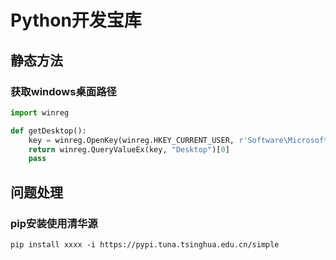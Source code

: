 # Python开发宝库

## 静态方法

### 获取windows桌面路径

```python
import winreg

def getDesktop():
    key = winreg.OpenKey(winreg.HKEY_CURRENT_USER, r'Software\Microsoft\Windows\CurrentVersion\Explorer\Shell Folders')
    return winreg.QueryValueEx(key, "Desktop")[0]
    pass
```



## 问题处理

### pip安装使用清华源

```shell
pip install xxxx -i https://pypi.tuna.tsinghua.edu.cn/simple
```

